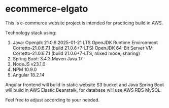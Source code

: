 # ecommerce-elgato
This is e-commerce website project is intended for practicing build in AWS.

Technology stack using:
1. Java: 
   Openjdk 21.0.6 2025-01-21 LTS
   OpenJDK Runtime Environment Corretto-21.0.6.7.1 (build 21.0.6+7-LTS)
   OpenJDK 64-Bit Server VM Corretto-21.0.6.7.1 (build 21.0.6+7-LTS, mixed mode, sharing)
2. Spring Boot: 
   3.4.3
   Maven
   Java 17
3. NodeJS v23.1.0
4. NPM 10.9.0
5. Angular 18.2.14

Angular frontend will build in static website S3 bucket and Java Spring Boot will build in AWS Elastic Beanstalk, for database will use AWS RDS MySQL.

Feel free to adjust according to your needed.
